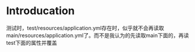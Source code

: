 # Introducation
测试时，test/resources/application.yml存在时，似乎就不会再读取main/resources/application.yml了。而不是我认为的先读取main下面的，再读test下面的属性并覆盖
